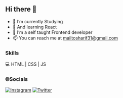 ## Hi there 👋

- 🔭 I’m currently Studying
- 🌱 And learning React 
- 👀 I’m a self taught Frontend developer
- 📫 You can reach me at mailtosharif31@gmail.com
### Skills
💻 HTML | CSS | JS
### 🌐Socials
[![Instagram](https://img.shields.io/badge/Instagram-%23E4405F.svg?logo=Instagram&logoColor=white)](https://www.instagram.com/kaja.sharif/) [![Twitter](https://img.shields.io/badge/Twitter-%231DA1F2.svg?logo=Twitter&logoColor=white)](https://twitter.com/Kajasharif38) 
